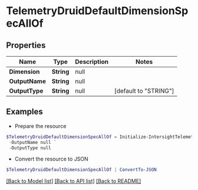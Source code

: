 # TelemetryDruidDefaultDimensionSpecAllOf
## Properties

Name | Type | Description | Notes
------------ | ------------- | ------------- | -------------
**Dimension** | **String** | null | 
**OutputName** | **String** | null | 
**OutputType** | **String** | null | [default to "STRING"]

## Examples

- Prepare the resource
```powershell
$TelemetryDruidDefaultDimensionSpecAllOf = Initialize-IntersightTelemetryDruidDefaultDimensionSpecAllOf  -Dimension null `
 -OutputName null `
 -OutputType null
```

- Convert the resource to JSON
```powershell
$TelemetryDruidDefaultDimensionSpecAllOf | ConvertTo-JSON
```

[[Back to Model list]](../README.md#documentation-for-models) [[Back to API list]](../README.md#documentation-for-api-endpoints) [[Back to README]](../README.md)

